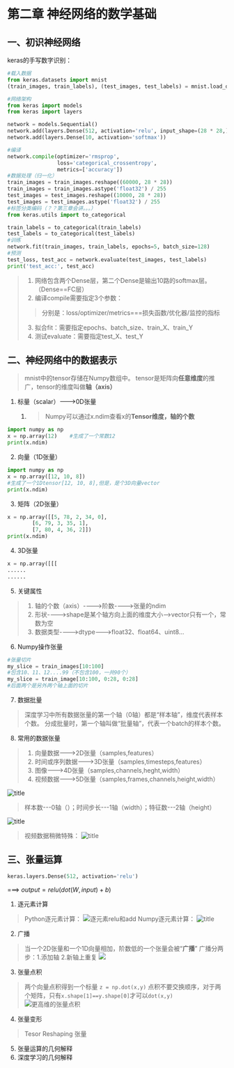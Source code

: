 # 第二章 神经网络的数学基础
## 一、初识神经网络
keras的手写数字识别：
```python
#载入数据
from keras.datasets import mnist
(train_images, train_labels), (test_images, test_labels) = mnist.load_data()

#网络架构
from keras import models
from keras import layers

network = models.Sequential()
network.add(layers.Dense(512, activation='relu', input_shape=(28 * 28,)))
network.add(layers.Dense(10, activation='softmax'))

#编译
network.compile(optimizer='rmsprop',
                loss='categorical_crossentropy',
                metrics=['accuracy'])
#数据处理（归一化）
train_images = train_images.reshape((60000, 28 * 28))
train_images = train_images.astype('float32') / 255
test_images = test_images.reshape((10000, 28 * 28))
test_images = test_images.astype('float32') / 255
#标签分类编码（？？第三章会讲。。。）
from keras.utils import to_categorical

train_labels = to_categorical(train_labels)
test_labels = to_categorical(test_labels)
#训练
network.fit(train_images, train_labels, epochs=5, batch_size=128)
#预测
test_loss, test_acc = network.evaluate(test_images, test_labels)
print('test_acc:', test_acc)
```
>1. 网络包含两个Dense层，第二个Dense是输出10路的softmax层。（Dense==FC层）
>2. 编译compile需要指定3个参数：
>>分别是：loss/optimizer/metrics===损失函数/优化器/监控的指标
>3. 拟合fit：需要指定epochs、batch_size、train_X、train_Y
>4. 测试evaluate：需要指定test_X、test_Y
## 二、神经网络中的数据表示
>mnist中的tensor存储在Numpy数组中。
tensor是矩阵向**任意维度**的推广，tensor的维度叫做**轴（axis）**
1. 标量（scalar）--->0D张量
	1. >Numpy可以通过x.ndim查看x的**Tensor维度，轴的个数**

```python
import numpy as np
x = np.array(12)	#生成了一个常数12
print(x.ndim)
```

2. 向量（1D张量）
```python
import numpy as np
x = np.array([12, 10, 8])	
#生成了一个1Dtensor[12, 10, 8],但是，是个3D向量vector
print(x.ndim)
```
3. 矩阵（2D张量）
```python
x = np.array([[5, 78, 2, 34, 0],
		[6, 79, 3, 35, 1],
		[7, 80, 4, 36, 2]])
print(x.ndim)
```
4. 3D张量
```python
x = np.array([[[
......
......
```
5. 关键属性
>1. 轴的个数（axis）---->阶数---->张量的ndim
>2. 形状---->shape是某个轴方向上面的维度大小-->vector只有一个，常数为空
>3. 数据类型---->dtype--->float32、float64、uint8...
6. Numpy操作张量
```python
#张量切片
my_slice = train_images[10:100]
#包含10、11、12....99（不包含100，一共90个）
my_slice = train_image[10:100, 0:28, 0:28]
#后面两个是另外两个轴上面的切片
```
7. 数据批量
> 深度学习中所有数据张量的第一个轴（0轴）都是“样本轴”，维度代表样本个数。
分成批量时，第一个轴叫做“批量轴”，代表一个batch的样本个数。
8.  常用的数据张量
>1. 向量数据--->2D张量（samples,features）
>2. 时间或序列数据--->3D张量（samples,timesteps,features）
>3. 图像--->4D张量（samples,channels,heght,width）
>4. 视频数据--->5D张量（samples,frames,channels,height,width）

![title](https://i.loli.net/2019/04/28/5cc535761f079.png)
>样本数---0轴（）；时间步长---1轴（width）；特征数---2轴（height）

![title](https://i.loli.net/2019/04/28/5cc5364f355da.png)
>视频数据稍微特殊：
![title](https://i.loli.net/2019/04/28/5cc536b492894.png)

## 三、张量运算
```python
keras.layers.Dense(512, activation='relu')
```
===> $output = relu(dot(W, input)+b)$
1. 逐元素计算
>Python逐元素计算：
![逐元素relu和add](https://i.loli.net/2019/04/28/5cc538b85d35a.png)
Numpy逐元素计算：
![title](https://i.loli.net/2019/04/28/5cc5390c04755.png)
2. 广播
>当一个2D张量和一个1D向量相加，阶数低的一个张量会被“**广播**”
广播分两步：1.添加轴  2.新轴上重复
 ![](https://i.loli.net/2019/04/28/5cc53a60589d0.png)
3. 张量点积
>两个向量点积得到一个标量
`z = np.dot(x,y)`
点积不要交换顺序，对于两个矩阵，只有`x.shape[1]==y.shape[0]`才可以`dot(x,y)`
![更高维的张量点积](https://i.loli.net/2019/04/28/5cc53cb94ccfd.png)
4. 张量变形
>Tesor Reshaping
张量
5. 张量运算的几何解释
6. 深度学习的几何解释

